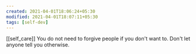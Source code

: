 ```yaml
---
created: 2021-04-01T18:06:24+05:30
modified: 2021-04-01T18:07:11+05:30
tags: [self-dev]
---
```

[[self_care]]
 You do not need to forgive people if you don't want to. Don't let anyone tell you otherwise. 
